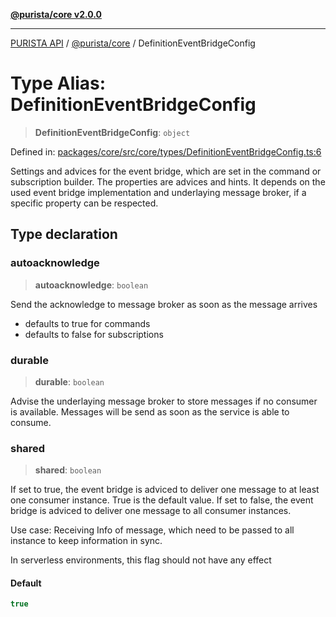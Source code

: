 [**@purista/core v2.0.0**](../README.md)

***

[PURISTA API](../../../packages.md) / [@purista/core](../README.md) / DefinitionEventBridgeConfig

# Type Alias: DefinitionEventBridgeConfig

> **DefinitionEventBridgeConfig**: `object`

Defined in: [packages/core/src/core/types/DefinitionEventBridgeConfig.ts:6](https://github.com/puristajs/purista/blob/master/packages/core/src/core/types/DefinitionEventBridgeConfig.ts#L6)

Settings and advices for the event bridge, which are set in the command or subscription builder.
The properties are advices and hints.
It depends on the used event bridge implementation and underlaying message broker, if a specific property can be respected.

## Type declaration

### autoacknowledge

> **autoacknowledge**: `boolean`

Send the acknowledge to message broker as soon as the message arrives
- defaults to true for commands
- defaults to false for subscriptions

### durable

> **durable**: `boolean`

Advise the underlaying message broker to store messages if no consumer is available.
Messages will be send as soon as the service is able to consume.

### shared

> **shared**: `boolean`

If set to true, the event bridge is adviced to deliver one message to at least one consumer instance.
True is the default value.
If set to false, the event bridge is adviced to deliver one message to all consumer instances.

Use case: Receiving Info of message, which need to be passed to all instance to keep information in sync.

In serverless environments, this flag should not have any effect

#### Default

```ts
true
```
